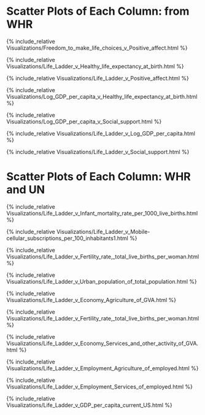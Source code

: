 

# Scatter Plots of Each Column: from WHR #


{% include_relative Visualizations/Freedom_to_make_life_choices_v_Positive_affect.html %}


{% include_relative Visualizations/Life_Ladder_v_Healthy_life_expectancy_at_birth.html %}


{% include_relative Visualizations/Life_Ladder_v_Positive_affect.html %}


{% include_relative Visualizations/Log_GDP_per_capita_v_Healthy_life_expectancy_at_birth.html %}


{% include_relative Visualizations/Log_GDP_per_capita_v_Social_support.html %}


{% include_relative Visualizations/Life_Ladder_v_Log_GDP_per_capita.html %}


{% include_relative Visualizations/Life_Ladder_v_Social_support.html %}


# Scatter Plots of Each Column: WHR and UN #


{% include_relative Visualizations/Life_Ladder_v_Infant_mortality_rate_per_1000_live_births.html %}


{% include_relative Visualizations/Life_Ladder_v_Mobile-cellular_subscriptions_per_100_inhabitants1.html %}


{% include_relative Visualizations/Life_Ladder_v_Fertility_rate,_total_live_births_per_woman.html %}


{% include_relative Visualizations/Life_Ladder_v_Urban_population_of_total_population.html %}


{% include_relative Visualizations/Life_Ladder_v_Economy_Agriculture_of_GVA.html %}


{% include_relative Visualizations/Life_Ladder_v_Fertility_rate,_total_live_births_per_woman.html %}


{% include_relative Visualizations/Life_Ladder_v_Economy_Services_and_other_activity_of_GVA.html %}


{% include_relative Visualizations/Life_Ladder_v_Employment_Agriculture_of_employed.html %}


{% include_relative Visualizations/Life_Ladder_v_Employment_Services_of_employed.html %}


{% include_relative Visualizations/Life_Ladder_v_GDP_per_capita_current_US.html %}
